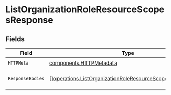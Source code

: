 # ListOrganizationRoleResourceScopesResponse


## Fields

| Field                                                                                                                                    | Type                                                                                                                                     | Required                                                                                                                                 | Description                                                                                                                              |
| ---------------------------------------------------------------------------------------------------------------------------------------- | ---------------------------------------------------------------------------------------------------------------------------------------- | ---------------------------------------------------------------------------------------------------------------------------------------- | ---------------------------------------------------------------------------------------------------------------------------------------- |
| `HTTPMeta`                                                                                                                               | [components.HTTPMetadata](../../models/components/httpmetadata.md)                                                                       | :heavy_check_mark:                                                                                                                       | N/A                                                                                                                                      |
| `ResponseBodies`                                                                                                                         | [][operations.ListOrganizationRoleResourceScopesResponseBody](../../models/operations/listorganizationroleresourcescopesresponsebody.md) | :heavy_minus_sign:                                                                                                                       | A list of resource scopes.                                                                                                               |